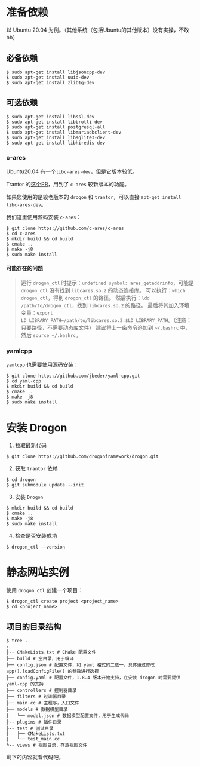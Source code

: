 # 准备依赖

以 Ubuntu 20.04 为例。（其他系统（包括Ubuntu的其他版本）没有实操，不敢bb）

## 必备依赖

```shell
$ sudo apt-get install libjsoncpp-dev
$ sudo apt-get install uuid-dev
$ sudo apt-get install zlib1g-dev
```

## 可选依赖

```shell
$ sudo apt-get install libssl-dev
$ sudo apt-get install libbrotli-dev
$ sudo apt-get install postgresql-all
$ sudo apt-get install libmariadbclient-dev
$ sudo apt-get install libsqlite3-dev
$ sudo apt-get install libhiredis-dev
```

### c-ares

Ubuntu20.04 有一个`libc-ares-dev`，但是它版本较低。

Trantor 的[这个PR](https://github.com/an-tao/trantor/pull/331)，用到了 `c-ares` 较新版本的功能。

如果您使用的是较老版本的 `drogon` 和 `trantor`，可以直接 `apt-get install libc-ares-dev`。

我们这里使用源码安装 `c-ares`：

```shell
$ git clone https://github.com/c-ares/c-ares
$ cd c-ares
$ mkdir build && cd build
$ cmake ..
$ make -j8
$ sudo make install
```

#### 可能存在的问题

> 运行 `drogon_ctl` 时提示：`undefined symbol: ares_getaddrinfo`，可能是 `drogon_ctl` 没有找到 `libcares.so.2` 的动态连接库。
> 可以执行：`which drogon_ctl`，得到 `drogon_ctl` 的路径。
> 然后执行：`ldd /path/to/drogon_ctl`，找到 `libcares.so.2` 的路径。
> 最后将其加入环境变量：`export LD_LIBRARY_PATH=/path/to/libcares.so.2:$LD_LIBRARY_PATH`。（注意：只要路径，不需要动态库文件）
> 建议将上一条命令追加到 `~/.bashrc` 中，然后 `source ~/.bashrc`。

### yamlcpp

`yamlcpp` 也需要使用源码安装：

```shell
$ git clone https://github.com/jbeder/yaml-cpp.git
$ cd yaml-cpp
$ mkdir build && cd build
$ cmake ..
$ make -j8
$ sudo make install
```

# 安装 Drogon

1. 拉取最新代码

```shell
$ git clone https://github.com/drogonframework/drogon.git
```

2. 获取 `trantor` 依赖

```shell
$ cd drogon
$ git submodule update --init
```

3. 安装 `Drogon`

```shell
$ mkdir build && cd build
$ cmake ..
$ make -j8
$ sudo make install
```

4. 检查是否安装成功

```shell
$ drogon_ctl --version
```

# 静态网站实例

使用 `drogon_ctl` 创建一个项目：

```shell
$ drogon_ctl create project <project_name>
$ cd <project_name>
```

## 项目的目录结构

```shell
$ tree .
.
├-- CMakeLists.txt # CMake 配置文件
├── build # 空目录，用于编译
├── config.json # 配置文件，和 yaml 格式的二选一，具体通过修改 app().loadConfigFile() 的参数进行选择
├── config.yaml # 配置文件，1.8.4 版本开始支持，在安装 drogon 时需要提供 yaml-cpp 的支持
├── controllers # 控制器目录
├── filters # 过滤器目录
├── main.cc # 主程序，入口文件
├── models # 数据模型目录
|   └── model.json # 数据模型配置文件，用于生成代码
├-- plugins # 插件目录
├-- test # 测试目录
|   ├── CMakeLists.txt
|   └── test_main.cc
└-- views # 视图目录，存放视图文件
```

剩下的内容就看代码吧。
